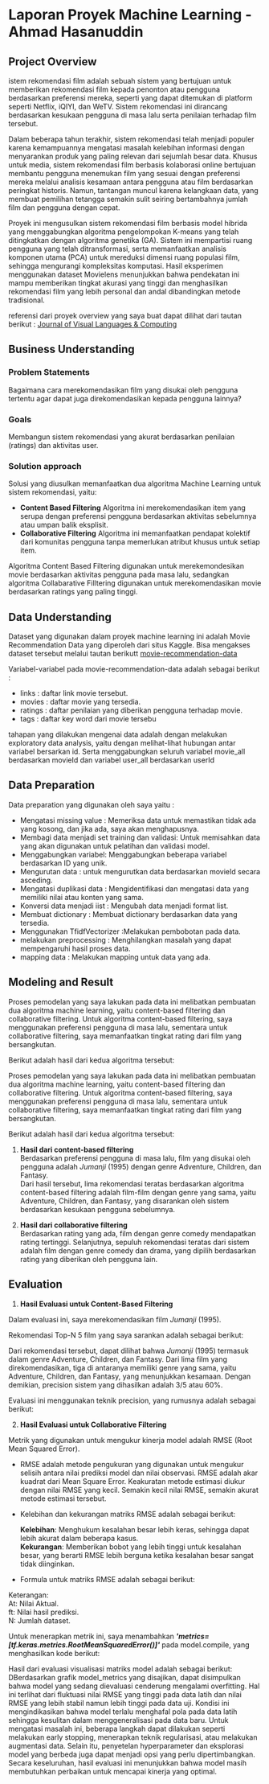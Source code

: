 # Laporan Proyek Machine Learning - Ahmad Hasanuddin

## Project Overview

istem rekomendasi film adalah sebuah sistem yang bertujuan untuk memberikan rekomendasi film kepada penonton atau pengguna berdasarkan preferensi mereka, seperti yang dapat ditemukan di platform seperti Netflix, iQIYI, dan WeTV. Sistem rekomendasi ini dirancang berdasarkan kesukaan pengguna di masa lalu serta penilaian terhadap film tersebut.

Dalam beberapa tahun terakhir, sistem rekomendasi telah menjadi populer karena kemampuannya mengatasi masalah kelebihan informasi dengan menyarankan produk yang paling relevan dari sejumlah besar data. Khusus untuk media, sistem rekomendasi film berbasis kolaborasi online bertujuan membantu pengguna menemukan film yang sesuai dengan preferensi mereka melalui analisis kesamaan antara pengguna atau film berdasarkan peringkat historis. Namun, tantangan muncul karena kelangkaan data, yang membuat pemilihan tetangga semakin sulit seiring bertambahnya jumlah film dan pengguna dengan cepat.

Proyek ini mengusulkan sistem rekomendasi film berbasis model hibrida yang menggabungkan algoritma pengelompokan K-means yang telah ditingkatkan dengan algoritma genetika (GA). Sistem ini mempartisi ruang pengguna yang telah ditransformasi, serta memanfaatkan analisis komponen utama (PCA) untuk mereduksi dimensi ruang populasi film, sehingga mengurangi kompleksitas komputasi. Hasil eksperimen menggunakan dataset Movielens menunjukkan bahwa pendekatan ini mampu memberikan tingkat akurasi yang tinggi dan menghasilkan rekomendasi film yang lebih personal dan andal dibandingkan metode tradisional.

referensi dari proyek overview yang saya buat dapat dilihat dari tautan berikut :
[Journal of Visual Languages & Computing](https://www.sciencedirect.com/science/article/abs/pii/S1045926X14000901)

## Business Understanding

### Problem Statements

Bagaimana cara merekomendasikan film yang disukai oleh pengguna tertentu agar dapat juga direkomendasikan kepada pengguna lainnya?

### Goals

Membangun sistem rekomendasi yang akurat berdasarkan penilaian (ratings) dan aktivitas user.

### Solution approach

Solusi yang diusulkan memanfaatkan dua algoritma Machine Learning untuk sistem rekomendasi, yaitu:

- **Content Based Filtering** Algoritma ini merekomendasikan item yang serupa dengan preferensi pengguna berdasarkan aktivitas sebelumnya atau umpan balik eksplisit.
- **Collaborative Filtering** Algoritma ini memanfaatkan pendapat kolektif dari komunitas pengguna tanpa memerlukan atribut khusus untuk setiap item.

Algoritma Content Based Filtering digunakan untuk merekemondesikan movie berdasarkan aktivitas pengguna pada masa lalu, sedangkan algoritma Collabarative Filltering digunakan untuk merekomendasikan movie berdasarkan ratings yang paling tinggi.

## Data Understanding

Dataset yang digunakan dalam proyek machine learning ini adalah Movie Recommendation Data yang diperoleh dari situs Kaggle. Bisa mengakses dataset tersebut melalui tautan berikutt [movie-recommendation-data](https://www.kaggle.com/rohan4050/movie-recommendation-data)

Variabel-variabel pada movie-recommendation-data adalah sebagai berikut :

- links : daftar link movie tersebut.
- movies : daftar movie yang tersedia.
- ratings : daftar penilaian yang diberikan pengguna terhadap movie.
- tags : daftar key word dari movie tersebu

tahapan yang dilakukan mengenai data adalah dengan melakukan exploratory data analysis, yaitu dengan melihat-lihat hubungan antar variabel bersarkan id. Serta menggabungkan seluruh variabel movie_all berdasarkan movieId dan variabel user_all berdasarkan userId

## Data Preparation

Data preparation yang digunakan oleh saya yaitu :

- Mengatasi missing value : Memeriksa data untuk memastikan tidak ada yang kosong, dan jika ada, saya akan menghapusnya.
- Membagi data menjadi set training dan validasi: Untuk memisahkan data yang akan digunakan untuk pelatihan dan validasi model.
- Menggabungkan variabel: Menggabungkan beberapa variabel berdasarkan ID yang unik.
- Mengurutan data : untuk mengurutkan data berdasarkan movieId secara asceding.
- Mengatasi duplikasi data : Mengidentifikasi dan mengatasi data yang memiliki nilai atau konten yang sama.
- Konversi data menjadi iist :  Mengubah data menjadi format list.
- Membuat dictionary : Membuat dictionary berdasarkan data yang tersedia.
- Menggunakan TfidfVectorizer :Melakukan pembobotan pada data.
- melakukan preprocessing : Menghilangkan masalah yang dapat mempengaruhi hasil proses data.
- mapping data : Melakukan mapping untuk data yang ada.

## Modeling and Result

Proses pemodelan yang saya lakukan pada data ini melibatkan pembuatan dua algoritma machine learning, yaitu content-based filtering dan collaborative filtering. Untuk algoritma content-based filtering, saya menggunakan preferensi pengguna di masa lalu, sementara untuk collaborative filtering, saya memanfaatkan tingkat rating dari film yang bersangkutan.

Berikut adalah hasil dari kedua algoritma tersebut:

Proses pemodelan yang saya lakukan pada data ini melibatkan pembuatan dua algoritma machine learning, yaitu content-based filtering dan collaborative filtering. Untuk algoritma content-based filtering, saya menggunakan preferensi pengguna di masa lalu, sementara untuk collaborative filtering, saya memanfaatkan tingkat rating dari film yang bersangkutan.

Berikut adalah hasil dari kedua algoritma tersebut:

1. **Hasil dari content-based filtering**  
   Berdasarkan preferensi pengguna di masa lalu, film yang disukai oleh pengguna adalah *Jumanji* (1995) dengan genre Adventure, Children, dan Fantasy.  
   Dari hasil tersebut, lima rekomendasi teratas berdasarkan algoritma content-based filtering adalah film-film dengan genre yang sama, yaitu Adventure, Children, dan Fantasy, yang disarankan oleh sistem berdasarkan kesukaan pengguna sebelumnya.

2. **Hasil dari collaborative filtering**  
   Berdasarkan rating yang ada, film dengan genre comedy mendapatkan rating tertinggi. Selanjutnya, sepuluh rekomendasi teratas dari sistem adalah film dengan genre comedy dan drama, yang dipilih berdasarkan rating yang diberikan oleh pengguna lain.

## Evaluation

1. **Hasil Evaluasi untuk Content-Based Filtering**

Dalam evaluasi ini, saya merekomendasikan film *Jumanji* (1995).

Rekomendasi Top-N 5 film yang saya sarankan adalah sebagai berikut:

Dari rekomendasi tersebut, dapat dilihat bahwa *Jumanji* (1995) termasuk dalam genre Adventure, Children, dan Fantasy. Dari lima film yang direkomendasikan, tiga di antaranya memiliki genre yang sama, yaitu Adventure, Children, dan Fantasy, yang menunjukkan kesamaan. Dengan demikian, precision sistem yang dihasilkan adalah 3/5 atau 60%.

Evaluasi ini menggunakan teknik precision, yang rumusnya adalah sebagai berikut:

2. **Hasil Evaluasi untuk Collaborative Filtering**

Metrik yang digunakan untuk mengukur kinerja model adalah RMSE (Root Mean Squared Error).

- RMSE adalah metode pengukuran yang digunakan untuk mengukur selisih antara nilai prediksi model dan nilai observasi. RMSE adalah akar kuadrat dari Mean Square Error. Keakuratan metode estimasi diukur dengan nilai RMSE yang kecil. Semakin kecil nilai RMSE, semakin akurat metode estimasi tersebut.

- Kelebihan dan kekurangan matriks RMSE adalah sebagai berikut:

  **Kelebihan**: Menghukum kesalahan besar lebih keras, sehingga dapat lebih akurat dalam beberapa kasus.  
  **Kekurangan**: Memberikan bobot yang lebih tinggi untuk kesalahan besar, yang berarti RMSE lebih berguna ketika kesalahan besar sangat tidak diinginkan.

- Formula untuk matriks RMSE adalah sebagai berikut:

Keterangan:  
At: Nilai Aktual.  
ft: Nilai hasil prediksi.  
N: Jumlah dataset.

Untuk menerapkan metrik ini, saya menambahkan **_'metrics=[tf.keras.metrics.RootMeanSquaredError()]'_** pada model.compile, yang menghasilkan kode berikut:

Hasil dari evaluasi visualisasi matriks model adalah sebagai berikut:  
DBerdasarkan grafik model_metrics yang disajikan, dapat disimpulkan bahwa model yang sedang dievaluasi cenderung mengalami overfitting. Hal ini terlihat dari fluktuasi nilai RMSE yang tinggi pada data latih dan nilai RMSE yang lebih stabil namun lebih tinggi pada data uji. Kondisi ini mengindikasikan bahwa model terlalu menghafal pola pada data latih sehingga kesulitan dalam menggeneralisasi pada data baru. Untuk mengatasi masalah ini, beberapa langkah dapat dilakukan seperti melakukan early stopping, menerapkan teknik regularisasi, atau melakukan augmentasi data. Selain itu, penyetelan hyperparameter dan eksplorasi model yang berbeda juga dapat menjadi opsi yang perlu dipertimbangkan. Secara keseluruhan, hasil evaluasi ini menunjukkan bahwa model masih membutuhkan perbaikan untuk mencapai kinerja yang optimal.
